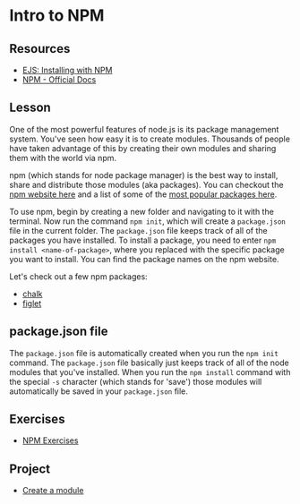 # Intro to NPM

## Resources

* [EJS: Installing with NPM](http://eloquentjavascript.net/20_node.html#h_J6hW/SmL/a)
* [NPM - Official Docs](https://docs.npmjs.com/)

## Lesson

One of the most powerful features of node.js is its package management system. You've seen how easy it is to create modules. Thousands of people have taken advantage of this by creating their own modules and sharing them with the world via npm.

npm (which stands for node package manager) is the best way to install, share and distribute those modules (aka packages). You can checkout the [npm website here](https://www.npmjs.com/) and a list of some of the [most popular packages here](https://www.npmjs.com/browse/star).

To use npm, begin by creating a new folder and navigating to it with the terminal. Now run the command `npm init`, which will create a `package.json` file in the current folder. The `package.json` file keeps track of all of the packages you have installed. To install a package, you need to enter `npm install <name-of-package>`, where you replaced <name-of-package> with the specific package you want to install. You can find the package names on the npm website.

Let's check out a few npm packages:

* [chalk](https://www.npmjs.com/package/chalk)
* [figlet](https://www.npmjs.com/package/figlet)

## package.json file

The `package.json` file is automatically created when you run the  `npm init` command. The `package.json` file basically just keeps track of all of the node modules that you've installed. When you run the `npm install` command with the special `-s` character (which stands for 'save') those modules will automatically be saved in your `package.json` file.

## Exercises

* [NPM Exercises](../../exercises/npm/npm.md)

## Project

* [Create a module](../../projects/npm/npm.md)
